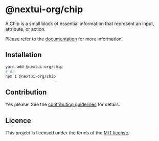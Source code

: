# @nextui-org/chip

A Chip is a small block of essential information that represent an input, attribute, or action.

Please refer to the [documentation](https://nextui.org/docs/components/chip) for more information.

## Installation

```sh
yarn add @nextui-org/chip
# or
npm i @nextui-org/chip
```

## Contribution

Yes please! See the
[contributing guidelines](https://github.com/nextui-org/nextui/blob/master/CONTRIBUTING.md)
for details.

## Licence

This project is licensed under the terms of the
[MIT license](https://github.com/nextui-org/nextui/blob/master/LICENSE).
